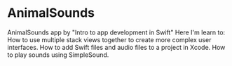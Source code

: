 # AnimalSounds
AnimalSounds app by "Intro to app development in Swift"
Here I'm learn to:
How to use multiple stack views together to create more complex user interfaces.
How to add Swift files and audio files to a project in Xcode.
How to play sounds using SimpleSound.
